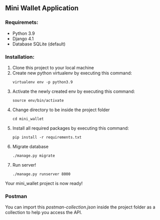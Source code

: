 ## Mini Wallet Application

### Requiremets:
- Python 3.9
- Django 4.1
- Database SQLite (default)

### Installation:
1. Clone this project to your local machine
2. Create new python virtualenv by executing this command:
   ```
   virtualenv env -p python3.9
   ```
3. Activate the newly created env by executing this command:
   ```
   source env/bin/activate
   ```
4. Change directory to be inside the project folder
   ```
   cd mini_wallet
   ```
5. Install all required packages by executing this command:
   ```
   pip install -r requirements.txt
   ```
6. Migrate database
   ```
   ./manage.py migrate
   ```
7. Run server!
   ```
   ./manage.py runserver 8000
   ```
   
Your mini_wallet project is now ready!


### Postman

You can import this _postman-collection.json_ inside the project folder as a collection to help you access the API.
